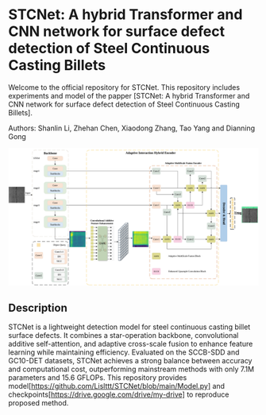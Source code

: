 # STCNet: A hybrid Transformer and CNN network for surface defect detection of Steel Continuous Casting Billets
Welcome to the official repository for STCNet. This repository includes experiments and model of the papper [STCNet: A hybrid Transformer and CNN network for surface defect detection of Steel Continuous Casting Billets].

Authors: Shanlin Li, Zhehan Chen, Xiaodong Zhang, Tao Yang and Dianning Gong

![image](https://github.com/Lislttt/STCNet/blob/main/overview.png)

## Description

STCNet is a lightweight detection model for steel continuous casting billet surface defects. It combines a star-operation backbone, convolutional additive self-attention, and adaptive cross-scale fusion to enhance feature learning while maintaining efficiency. Evaluated on the SCCB-SDD and GC10-DET datasets, STCNet achieves a strong balance between accuracy and computational cost, outperforming mainstream methods with only 7.1M parameters and 15.6 GFLOPs. This repository provides model[https://github.com/Lislttt/STCNet/blob/main/Model.py] and checkpoints[https://drive.google.com/drive/my-drive] to reproduce proposed method.
